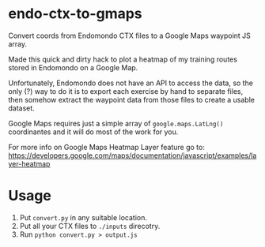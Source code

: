 # endo-ctx-to-gmaps

Convert coords from Endomondo CTX files to a Google Maps waypoint JS array.

Made this quick and dirty hack to plot a heatmap of my training routes stored in Endomondo on a Google Map. 

Unfortunately, Endomondo does not have an API to access the data, so the only (?) way to do it is to export each exercise by hand to separate files, then somehow extract the waypoint data from those files to create a usable dataset. 

Google Maps requires just a simple array of `google.maps.LatLng()` coordinantes and it will do most of the work for you.

For more info on Google Maps Heatmap Layer feature go to: https://developers.google.com/maps/documentation/javascript/examples/layer-heatmap

# Usage

1. Put `convert.py` in any suitable location.
2. Put all your CTX files to `./inputs` direcotry.
2. Run `python convert.py > output.js`

